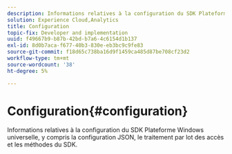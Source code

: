 ```yaml
---
description: Informations relatives à la configuration du SDK Plateforme Windows universelle, y compris la configuration JSON, le traitement par lot des accès et les méthodes du SDK.
solution: Experience Cloud,Analytics
title: Configuration
topic-fix: Developer and implementation
uuid: f49667b9-b87b-42bd-b7a6-4c6154d1b137
exl-id: 8d0b7aca-f677-40b3-830e-eb3bc9c9fe83
source-git-commit: f18d65c738ba16d9f1459ca485d87be708cf23d2
workflow-type: tm+mt
source-wordcount: '38'
ht-degree: 5%

---
```


# Configuration{#configuration}

Informations relatives à la configuration du SDK Plateforme Windows universelle, y compris la configuration JSON, le traitement par lot des accès et les méthodes du SDK.
